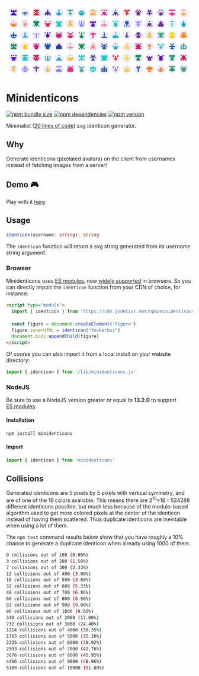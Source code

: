[![Minidenticons](minidenticons.png)](https://laurentpayot.github.io/minidenticons/)

# Minidenticons

[![npm bundle size](https://badgen.net/bundlephobia/minzip/minidenticons)](https://bundlephobia.com/result?p=minidenticons)
[![npm dependencies](https://badgen.net/david/dep/laurentpayot/minidenticons)](https://david-dm.org/laurentpayot/minidenticons)
[![npm version](https://badgen.net/npm/v/minidenticons)](https://www.npmjs.com/package/minidenticons)

Minimalist ([20 lines of code](https://github.com/laurentpayot/minidenticons/blob/main/minidenticons.js)) svg identicon generator.

## Why

Generate identicons (pixelated avatars) on the client from usernames instead of fetching images from a server!

## Demo :video_game:

Play with it [here](https://laurentpayot.github.io/minidenticons/).

## Usage

```typescript
identicon(username: string): string
```

The `identicon` function will return a svg string generated from its username string argument.

### Browser

Minidenticons uses [ES modules](https://jakearchibald.com/2017/es-modules-in-browsers/), now [widely supported](https://caniuse.com/es6-module) in browsers.
So you can directly import the `identicon` function from your CDN of choice, for instance:

```html
<script type="module">
  import { identicon } from 'https://cdn.jsdelivr.net/npm/minidenticons'

  const figure = document.createElement('figure')
  figure.innerHTML = identicon("foobarbuz")
  document.body.appendChild(figure)
</script>
```

Of course you can also import it from a local install on your website directory:

```javascript
import { identicon } from '/lib/minidenticons.js'
```

### NodeJS

Be sure to use a NodeJS version greater or equal to **13.2.0** to support [ES modules](https://nodejs.org/api/esm.html).

#### Installation

```bash
npm install minidenticons
```

#### Import

```javascript
import { identicon } from 'minidenticons'
```

## Collisions

Generated identicons are 5 pixels by 5 pixels with vertical symmetry, and are of one of the 16 colors available.
This means there are 2<sup>15</sup>×16 = 524288 different identicons possible, but much less because of the modulo-based algorithm used to get more colored pixels at the center of the identicon instead of having them scattered. Thus duplicate identicons are inevitable when using a lot of them.

The `npm test` command results below show that you have roughly a 10% chance to generate a duplicate identicon when already using 1000 of them.

```bash
0 collisions out of 100 (0.00%)
3 collisions out of 200 (1.50%)
7 collisions out of 300 (2.33%)
12 collisions out of 400 (3.00%)
18 collisions out of 500 (3.60%)
32 collisions out of 600 (5.33%)
48 collisions out of 700 (6.86%)
68 collisions out of 800 (8.50%)
81 collisions out of 900 (9.00%)
96 collisions out of 1000 (9.60%)
340 collisions out of 2000 (17.00%)
732 collisions out of 3000 (24.40%)
1214 collisions out of 4000 (30.35%)
1765 collisions out of 5000 (35.30%)
2335 collisions out of 6000 (38.92%)
2993 collisions out of 7000 (42.76%)
3676 collisions out of 8000 (45.95%)
4406 collisions out of 9000 (48.96%)
5189 collisions out of 10000 (51.89%)
```
